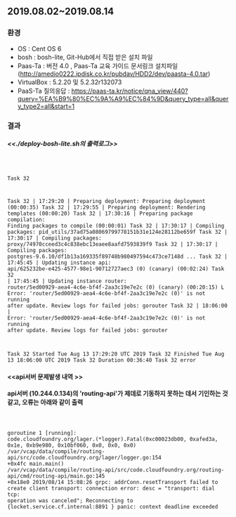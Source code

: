 ## 2019.08.02~2019.08.14
### 환경
* OS : Cent OS 6
* bosh : bosh-lite, Git-Hub에서 직접 받은 설치 파일 
* Paas-Ta : 버전 4.0 , Paas-Ta 교육 가이드 문서링크 설치파일 (http://amedio0222.ipdisk.co.kr/pubdav/HDD2/dev/paasta-4.0.tar) 
* VirtualBox :  5.2.20 및 5.2.32r132073
* PaaS-Ta 질의응답 : https://paas-ta.kr/notice/qna_view/440?query=%EA%B9%80%EC%9A%A9%EC%84%9D&query_type=all&query_type2=all&start=1

### 결과 
 
##### <<./deploy-bosh-lite.sh의 출력로그>>
<code>

Task 32

Task 32 | 17:29:20 | Preparing deployment: Preparing deployment (00:00:35)
Task 32 | 17:29:55 | Preparing deployment: Rendering templates (00:00:20)
Task 32 | 17:30:16 | Preparing package compilation: Finding packages to compile (00:00:01)
Task 32 | 17:30:17 | Compiling packages: pid_utils/37ad75a08069799778151b31e124e28112be659f
Task 32 | 17:30:17 | Compiling packages: proxy/74970cceed3c4c838ebc13eaee8aafd7593839f9
Task 32 | 17:30:17 | Compiling packages: postgres-9.6.10/df1b13a169335f89748b980497594c473ce7148d
...
Task 32 | 17:45:45 | Updating instance api: api/625232be-e425-4577-98e1-90712727aec3 (0) (canary) (00:02:24)
Task 32 | 17:45:45 | Updating instance router: router/5ed00929-aea4-4c6e-bf4f-2aa3c19e7e2c (0) (canary) (00:20:15)
                   L Error: 'router/5ed00929-aea4-4c6e-bf4f-2aa3c19e7e2c (0)' is not running after update. Review logs for failed jobs: gorouter
Task 32 | 18:06:00 | Error: 'router/5ed00929-aea4-4c6e-bf4f-2aa3c19e7e2c (0)' is not running after update. Review logs for failed jobs: gorouter

Task 32 Started  Tue Aug 13 17:29:20 UTC 2019
Task 32 Finished Tue Aug 13 18:06:00 UTC 2019
Task 32 Duration 00:36:40
Task 32 error
</code>

#### <<api서버 문제발생 내역 >>
**api서버 (10.244.0.134)의 'routing-api'가 제데로 기동하지 못하는 데서 기인하는 것 같고, 오류는 아래와 같이 출력**

<code> 
 
goroutine 1 [running]:
code.cloudfoundry.org/lager.(*logger).Fatal(0xc00023db00, 0xafed3a, 0x1e, 0xb9e980, 0x10bf060, 0x0, 0x0, 0x0)
        /var/vcap/data/compile/routing-api/src/code.cloudfoundry.org/lager/logger.go:154 +0x4fc
main.main()
        /var/vcap/data/compile/routing-api/src/code.cloudfoundry.org/routing-api/cmd/routing-api/main.go:145 +0x18e0
2019/08/14 15:08:26 grpc: addrConn.resetTransport failed to create client transport: connection error: desc = "transport: dial tcp: operation was canceled"; Reconnecting to {locket.service.cf.internal:8891 }
panic: context deadline exceeded

</code>
